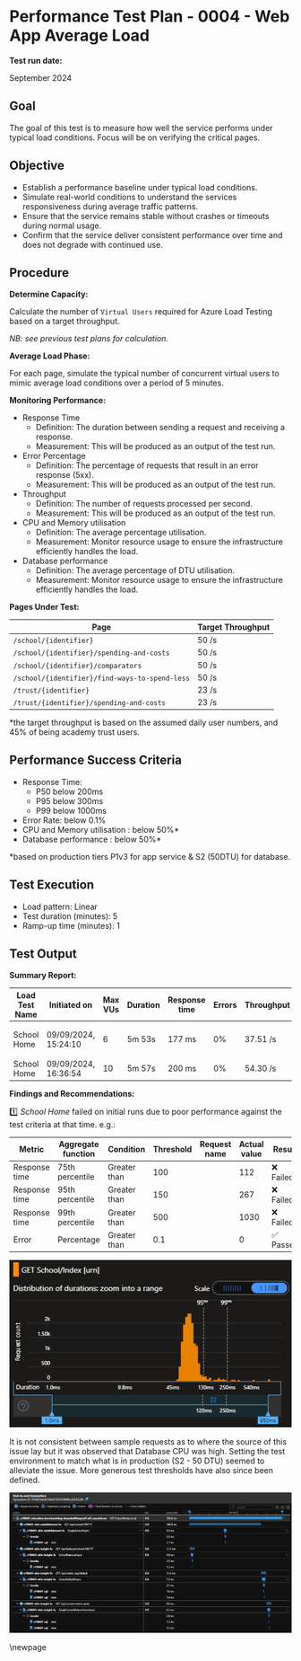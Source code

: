 ﻿# Performance Test Plan - 0004 - Web App Average Load

**Test run date:**

September 2024

## Goal

The goal of this test is to measure how well the service performs under typical load conditions. Focus will be on verifying the critical pages.

## Objective

- Establish a performance baseline under typical load conditions.
- Simulate real-world conditions to understand the services responsiveness during average traffic patterns.
- Ensure that the service remains stable without crashes or timeouts  during normal usage.
- Confirm that the service deliver consistent performance over time and does not degrade with continued use.

## Procedure

**Determine Capacity:**

Calculate the number of `Virtual Users` required for Azure Load Testing based on a target throughput.

_NB: see previous test plans for calculation._

**Average Load Phase:**

For each page, simulate the typical number of concurrent virtual users to mimic average load conditions over a period of 5 minutes.

**Monitoring Performance:**

- Response Time
  - Definition: The duration between sending a request and receiving a response.
  - Measurement: This will be produced as an output of the test run.
- Error Percentage
  - Definition: The percentage of requests that result in an error response (5xx).
  - Measurement: This will be produced as an output of the test run.
- Throughput
  - Definition: The number of requests processed per second.
  - Measurement: This will be produced as an output of the test run.
- CPU and Memory utilisation
  - Definition: The average percentage utilisation.
  - Measurement: Monitor resource usage to ensure the infrastructure efficiently handles the load.
- Database performance
  - Definition: The average percentage of DTU utilisation.
  - Measurement: Monitor resource usage to ensure the infrastructure efficiently handles the load.

**Pages Under Test:**

| Page                                           | Target Throughput |
|------------------------------------------------|-------------------|
| `/school/{identifier}`                         | 50 /s             |
| `/school/{identifier}/spending-and-costs`      | 50 /s             |
| `/school/{identifier}/comparators`             | 50 /s             |
| `/school/{identifier}/find-ways-to-spend-less` | 50 /s             |
| `/trust/{identifier}`                          | 23 /s             |
| `/trust/{identifier}/spending-and-costs`       | 23 /s             |

*the target throughput is based on the assumed daily user numbers, and 45% of being academy trust users.

## Performance Success Criteria

- Response Time:
  - P50 below 200ms
  - P95 below 300ms
  - P99 below 1000ms
- Error Rate:  below 0.1%
- CPU and Memory utilisation : below 50%*
- Database performance : below 50%*

*based on production tiers P1v3 for app service & S2 (50DTU) for database.

## Test Execution

- Load pattern: Linear
- Test duration (minutes): 5
- Ramp-up time (minutes): 1

## Test Output

**Summary Report:**

<!-- take care with final separator line in piped table, as pandoc uses this for relative column widths -->
| Load Test Name | Initiated on         | Max VUs | Duration | Response time | Errors | Throughput | Result      |
|----------------|----------------------|---------|----------|---------------|--------|------------|-------------|
| School Home    | 09/09/2024, 15:24:10 | 6       | 5m 53s   | 177 ms        | 0%     | 37.51 /s   | [❌ Failed](https://portal.azure.com/#blade/Microsoft_Azure_CloudNativeTesting/NewReport/resourceId/%2Fsubscriptions%2Fa5c0a8d7-a54d-4a6d-ab79-4ca64a3b750f%2Fresourcegroups%2Fs198t01-ebis-perf-tests%2Fproviders%2Fmicrosoft.loadtestservice%2Floadtests%2Fs198t01-load-tests/testId/32e87f8f-e0a2-4393-ad0e-13559aead029/testRunId/ad67a760-d021-47b6-9a84-d9747f649163) 1️⃣ |
| School Home    | 09/09/2024, 16:36:54 | 10      | 5m 57s   | 200 ms        | 0%     | 54.30 /s   | [✅ Passed](https://portal.azure.com/#blade/Microsoft_Azure_CloudNativeTesting/NewReport/resourceId/%2Fsubscriptions%2Fa5c0a8d7-a54d-4a6d-ab79-4ca64a3b750f%2Fresourcegroups%2Fs198t01-ebis-perf-tests%2Fproviders%2Fmicrosoft.loadtestservice%2Floadtests%2Fs198t01-load-tests/testId/32e87f8f-e0a2-4393-ad0e-13559aead029/testRunId/a1eaae12-8343-4460-a3ab-88364b8be04c)     |

**Findings and Recommendations:**

1️⃣ _School Home_ failed on initial runs due to poor performance against the test criteria at that time. e.g.:

| Metric        | Aggregate function | Condition    | Threshold | Request name | Actual value | Result   |
|---------------|--------------------|--------------|-----------|--------------|--------------|----------|
| Response time | 75th percentile    | Greater than | 100       |              | 112          | ❌ Failed |
| Response time | 95th percentile    | Greater than | 150       |              | 267          | ❌ Failed |
| Response time | 99th percentile    | Greater than | 500       |              | 1030         | ❌ Failed |
| Error         | Percentage         | Greater than | 0.1       |              | 0            | ✅ Passed |

![Distribution of durations for School Home](../images/school-home-001.png)

It is not consistent between sample requests as to where the source of this issue lay but it was observed that Database CPU was high. Setting the test environment to match what is in production (S2 - 50 DTU) seemed to alleviate the issue. More generous test thresholds have also since been defined.

![Sample Transaction for School Home](../images/school-home-002.png)

<!-- Leave the rest of this page blank -->
\newpage
